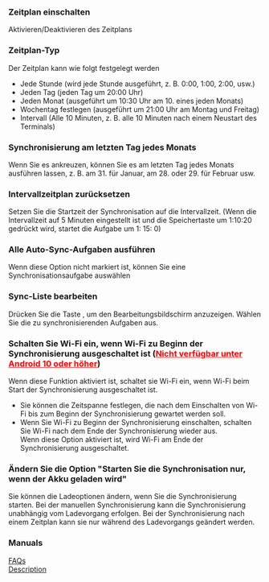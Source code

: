 ### Zeitplan einschalten  

Aktivieren/Deaktivieren des Zeitplans  

### Zeitplan-Typ  

Der Zeitplan kann wie folgt festgelegt werden  

- Jede Stunde (wird jede Stunde ausgeführt, z. B. 0:00, 1:00, 2:00, usw.)  
- Jeden Tag (jeden Tag um 20:00 Uhr)  
- Jeden Monat (ausgeführt um 10:30 Uhr am 10. eines jeden Monats)  
- Wochentag festlegen (ausgeführt um 21:00 Uhr am Montag und Freitag)  
- Intervall (Alle 10 Minuten, z. B. alle 10 Minuten nach einem Neustart des Terminals)  

### Synchronisierung am letzten Tag jedes Monats  

Wenn Sie es ankreuzen, können Sie es am letzten Tag jedes Monats ausführen lassen, z. B. am 31. für Januar, am 28. oder 29. für Februar usw.  

### Intervallzeitplan zurücksetzen  

Setzen Sie die Startzeit der Synchronisation auf die Intervallzeit. (Wenn die Intervallzeit auf 5 Minuten eingestellt ist und die Speichertaste um 1:10:20 gedrückt wird, startet die Aufgabe um 1: 15: 0)  

### Alle Auto-Sync-Aufgaben ausführen  

Wenn diese Option nicht markiert ist, können Sie eine Synchronisationsaufgabe auswählen  

### Sync-Liste bearbeiten  

Drücken Sie die Taste , um den Bearbeitungsbildschirm anzuzeigen. Wählen Sie die zu synchronisierenden Aufgaben aus.  

### Schalten Sie Wi-Fi ein, wenn Wi-Fi zu Beginn der Synchronisierung ausgeschaltet ist (<span style="color: red;"><u>Nicht verfügbar unter Android 10 oder höher</u></span>)  
Wenn diese Funktion aktiviert ist, schaltet sie Wi-Fi ein, wenn Wi-Fi beim Start der Synchronisierung ausgeschaltet ist.  

- Sie können die Zeitspanne festlegen, die nach dem Einschalten von Wi-Fi bis zum Beginn der Synchronisierung gewartet werden soll.  
- Wenn Sie Wi-Fi zu Beginn der Synchronisierung einschalten, schalten Sie Wi-Fi nach dem Ende der Synchronisierung wieder aus.  
Wenn diese Option aktiviert ist, wird Wi-Fi am Ende der Synchronisierung ausgeschaltet.  

### Ändern Sie die Option "Starten Sie die Synchronisation nur, wenn der Akku geladen wird"  
Sie können die Ladeoptionen ändern, wenn Sie die Synchronisierung starten. Bei der manuellen Synchronisierung kann die Synchronisierung unabhängig vom Ladevorgang erfolgen. Bei der Synchronisierung nach einem Zeitplan kann sie nur während des Ladevorgangs geändert werden.  

### Manuals  
[FAQs](https://sentaroh.github.io/Documents/SMBSync3/SMBSync3_FAQ_EN.htm)  
[Description](https://sentaroh.github.io/Documents/SMBSync3/SMBSync3_Desc_EN.htm)  
